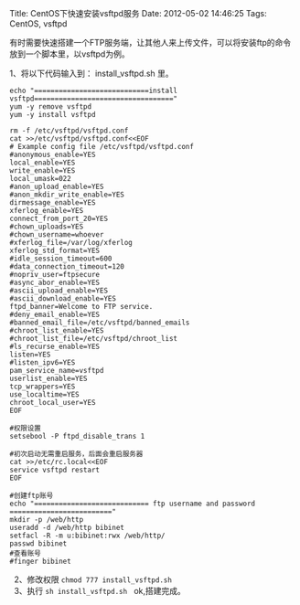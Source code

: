 Title: CentOS下快速安装vsftpd服务
Date: 2012-05-02 14:46:25
Tags: CentOS, vsftpd


有时需要快速搭建一个FTP服务端，让其他人来上传文件，可以将安装ftp的命令放到一个脚本里，以vsftpd为例。    

1、将以下代码输入到： install_vsftpd.sh 里。 
    
    
    echo "============================install vsftpd=================================="
    yum -y remove vsftpd
    yum -y install vsftpd
    
    rm -f /etc/vsftpd/vsftpd.conf
    cat >>/etc/vsftpd/vsftpd.conf<<EOF
    # Example config file /etc/vsftpd/vsftpd.conf
    #anonymous_enable=YES
    local_enable=YES
    write_enable=YES
    local_umask=022
    #anon_upload_enable=YES
    #anon_mkdir_write_enable=YES
    dirmessage_enable=YES
    xferlog_enable=YES
    connect_from_port_20=YES
    #chown_uploads=YES
    #chown_username=whoever
    #xferlog_file=/var/log/xferlog
    xferlog_std_format=YES
    #idle_session_timeout=600
    #data_connection_timeout=120
    #nopriv_user=ftpsecure
    #async_abor_enable=YES
    #ascii_upload_enable=YES
    #ascii_download_enable=YES
    ftpd_banner=Welcome to FTP service.
    #deny_email_enable=YES
    #banned_email_file=/etc/vsftpd/banned_emails
    #chroot_list_enable=YES
    #chroot_list_file=/etc/vsftpd/chroot_list
    #ls_recurse_enable=YES
    listen=YES
    #listen_ipv6=YES
    pam_service_name=vsftpd
    userlist_enable=YES
    tcp_wrappers=YES
    use_localtime=YES
    chroot_local_user=YES
    EOF
    
    #权限设置
    setsebool -P ftpd_disable_trans 1
    
    #初次启动无需重启服务，后面会重启服务器
    cat >>/etc/rc.local<<EOF
    service vsftpd restart
    EOF
    
    #创建ftp账号
    echo "============================ ftp username and password ========================="
    mkdir -p /web/http
    useradd -d /web/http bibinet
    setfacl -R -m u:bibinet:rwx /web/http/
    passwd bibinet
    #查看账号
    #finger bibinet

  2、修改权限 `chmod 777 install_vsftpd.sh`    
  3、执行 `sh install_vsftpd.sh`   ok,搭建完成。
